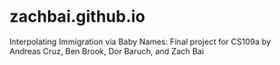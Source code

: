 # zachbai.github.io
Interpolating Immigration via Baby Names: Final project for CS109a by Andreas Cruz, Ben Brook, Dor Baruch, and Zach Bai
